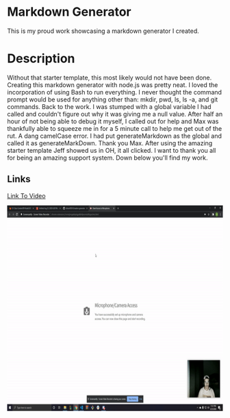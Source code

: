 # Markdown Generator
This is my proud work showcasing a markdown generator I created.

# Description
Without that starter template, this most likely would not have been done. Creating this markdown generator with node.js was pretty neat. I loved the incorporation of using Bash to run everything. I never thought the command prompt would be used for anything other than: mkdir, pwd, ls, ls -a, and git commands. Back to the work. I was stumped with a global variable I had called and couldn't figure out why it was giving me a null value. After half an hour of not being able to debug it myself, I called out for help and Max was thankfully able to squeeze me in for a 5 minute call to help me get out of the rut. A dang camelCase error. I had put generateMarkdown as the global and called it as generateMarkDown. Thank you Max. After using the amazing starter template Jeff showed us in OH, it all clicked. I want to thank you all for being an amazing support system. Down below you'll find my work.

## Links
<a href="https://drive.google.com/file/d/1otJFhiq5aKL4On0y091qcr2IOr8gf4sm/view">Link To Video</a>

<img src="Images\gifofcodeworking.gif.gif" width="640" height="480">